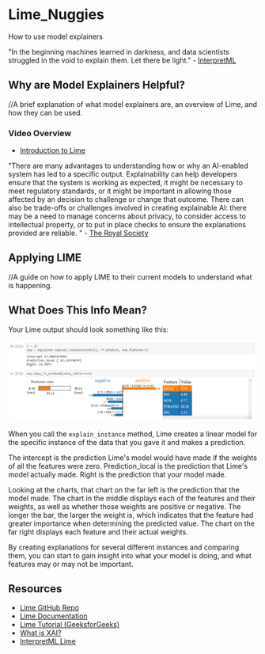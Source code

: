 # Lime_Nuggies
How to use model explainers

"In the beginning machines learned in darkness, and data scientists struggled in the void to explain them.
Let there be light." - [InterpretML](https://pypi.org/project/interpret/)

## Why are Model Explainers Helpful?

//A brief explanation of what model explainers are, an overview of Lime, and how they can be used.

### Video Overview
* [Introduction to Lime](https://youtu.be/hUnRCxnydCc)

"There are many advantages to understanding how or why an AI-enabled system has led to a specific output. Explainability can help developers ensure that the system is working as expected, it might be necessary to meet regulatory standards, or it might be important in allowing those affected by an decision to challenge or change that outcome. There can also be trade-offs or challenges involved in creating explainable AI: there may be a need to manage concerns about privacy, to consider access to intellectual property, or to put in place checks to ensure the explanations provided are reliable. " - [The Royal Society](https://royalsociety.org/topics-policy/projects/explainable-ai/)

## Applying LIME

//A guide on how to apply LIME to their current models to understand what is happening.

## What Does This Info Mean?

Your Lime output should look something like this:

![Lime regression output example](images/LimeRegressionOutputEx.png)

When you call the `explain_instance` method, Lime creates a linear model for the specific instance of the data that you gave it and makes a prediction.

The intercept is the prediction Lime's model would have made if the weights of all the features were zero. Prediction_local is the prediction that Lime's model actually made. Right is the prediction that your model made.

Looking at the charts, that chart on the far left is the prediction that the model made. The chart in the middle displays each of the features and their weights, as well as whether those weights are positive or negative. The longer the bar, the larger the weight is, which indicates that the feature had greater importance when determining the predicted value. The chart on the far right displays each feature and their actual weights.

By creating explanations for several different instances and comparing them, you can start to gain insight into what your model is doing, and what features may or may not be important.

## Resources
* [Lime GitHub Repo](https://github.com/marcotcr/lime)
* [Lime Documentation](https://lime-ml.readthedocs.io/en/latest/)
* [Lime Tutorial (GeeksforGeeks)](https://www.geeksforgeeks.org/introduction-to-explainable-aixai-using-lime/)
* [What is XAI?](https://www.ibm.com/watson/explainable-ai)
* [InterpretML Lime](https://interpret.ml/docs/lime.html)
